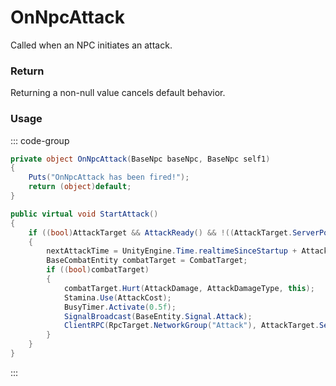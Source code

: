 # OnNpcAttack
<Badge type="info" text="NPC"/>[<Badge type="danger" text="Carbon Compatible"/>](https://github.com/CarbonCommunity/Carbon)[<Badge type="warning" text="Oxide Compatible"/>](https://github.com/OxideMod/Oxide.Rust)
Called when an NPC initiates an attack.

### Return
Returning a non-null value cancels default behavior.

### Usage
::: code-group
```csharp [Example]
private object OnNpcAttack(BaseNpc baseNpc, BaseNpc self1)
{
	Puts("OnNpcAttack has been fired!");
	return (object)default;
}
```
```csharp [Source — Assembly-CSharp @ BaseNpc]
public virtual void StartAttack()
{
	if ((bool)AttackTarget && AttackReady() && !((AttackTarget.ServerPosition - ServerPosition).magnitude > AttackRange))
	{
		nextAttackTime = UnityEngine.Time.realtimeSinceStartup + AttackRate;
		BaseCombatEntity combatTarget = CombatTarget;
		if ((bool)combatTarget)
		{
			combatTarget.Hurt(AttackDamage, AttackDamageType, this);
			Stamina.Use(AttackCost);
			BusyTimer.Activate(0.5f);
			SignalBroadcast(BaseEntity.Signal.Attack);
			ClientRPC(RpcTarget.NetworkGroup("Attack"), AttackTarget.ServerPosition);
		}
	}
}

```
:::
